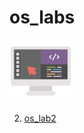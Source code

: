 # os_labs
<a href="https://github.com/ZadireyEvgeny/os_labs/tree/main/os_labs/os_lab" ><img src="https://github.com/ZadireyEvgeny/ZadireyEvgeny/blob/main/iconfinder-websitebuilder-4263525_117861.svg" alt="ubuntu" width="100" height="100"/></a>













2. [os_lab2](https://github.com/ZadireyEvgeny/os_labs/tree/main/os_labs/os_lab2)
